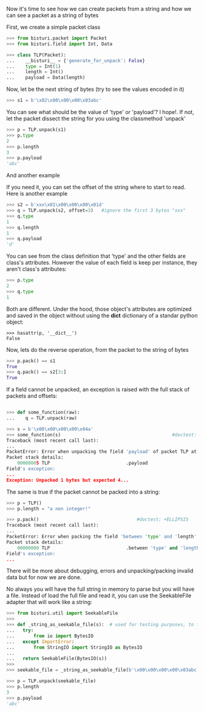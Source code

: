 Now it's time to see how we can create packets from a string and how we can see a packet 
as a string of bytes

First, we create a simple packet class

```python
>>> from bisturi.packet import Packet
>>> from bisturi.field import Int, Data

>>> class TLP(Packet):
...    __bisturi__ = {'generate_for_unpack': False}
...    type = Int(1)
...    length = Int()
...    payload = Data(length)

```

Now, let be the next string of bytes (try to see the values encoded in it)

```python
>>> s1 = b'\x02\x00\x00\x00\x03abc'

```

You can see what should be the value of 'type' or 'payload'? 
I hope!. If not, let the packet dissect the string for you using the classmethod 'unpack'

```python
>>> p = TLP.unpack(s1)
>>> p.type
2
>>> p.length
3
>>> p.payload
'abc'

```

And another example

If you need it, you can set the offset of the string where to start to read. Here is another
example

```python
>>> s2 = b'xxx\x01\x00\x00\x00\x01d'
>>> q = TLP.unpack(s2, offset=3)   #ignore the first 3 bytes "xxx"
>>> q.type
1
>>> q.length
1
>>> q.payload
'd'

```

You can see from the class definition that 'type' and the other fields are class's attributes. However the value
of each field is keep per instance, they aren't class's attributes:

```python
>>> p.type
2
>>> q.type
1

```

Both are different. Under the hood, those object's attributes are optimized and saved in the object without
using the __dict__ dictionary of a standar python object:

```
>>> hasattr(p, '__dict__')
False

```

Now, lets do the reverse operation, from the packet to the string of bytes

```python
>>> p.pack() == s1
True
>>> q.pack() == s2[3:]
True

```

If a field cannot be unpacked, an exception is raised with the full stack of packets and offsets:

```python

>>> def some_function(raw):
...    q = TLP.unpack(raw)

>>> s = b'\x00\x00\x00\x00\x04a'
>>> some_function(s)                                         #doctest: +ELLIPSIS
Traceback (most recent call last):
...
PacketError: Error when unpacking the field 'payload' of packet TLP at 00000005: Unpacked 1 bytes but expected 4
Packet stack details: 
    00000005 TLP                            .payload
Field's exception:
...
Exception: Unpacked 1 bytes but expected 4...

```

The same is true if the packet cannot be packed into a string:

```python
>>> p = TLP()
>>> p.length = "a non integer!"

>>> p.pack()                                    #doctest: +ELLIPSIS
Traceback (most recent call last):
...
PacketError: Error when packing the field 'between 'type' and 'length'' of packet TLP at 00000000: cannot convert argument to integer
Packet stack details: 
    00000000 TLP                            .between 'type' and 'length'
Field's exception:
...

```

There will be more about debugging, errors and unpacking/packing invalid data but for now we are done.

No always you will have the full string in memory to parse but you will have a file.
Instead of load the full file and read it, you can use the SeekableFile adapter that will
work like a string:

```python
>>> from bisturi.util import SeekableFile
>>>
>>> def _string_as_seekable_file(s):  # used for testing purposes, to fake a real file
...   try:
...       from io import BytesIO
...   except ImportError:
...       from StringIO import StringIO as BytesIO
...
...   return SeekableFile(BytesIO(s))
>>>
>>> seekable_file = _string_as_seekable_file(b'\x00\x00\x00\x00\x03abc')

>>> p = TLP.unpack(seekable_file)
>>> p.length
3
>>> p.payload
'abc'

```


